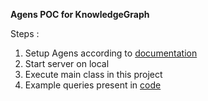 **Agens POC for KnowledgeGraph**

Steps :
1. Setup Agens according to [documentation](https://bitnine.net/documentations/quick-guide-2-0.html#installation)
2. Start server on local
3. Execute main class in this project
4. Example queries present in [code](src/main/java/ExampleQueries.md) 